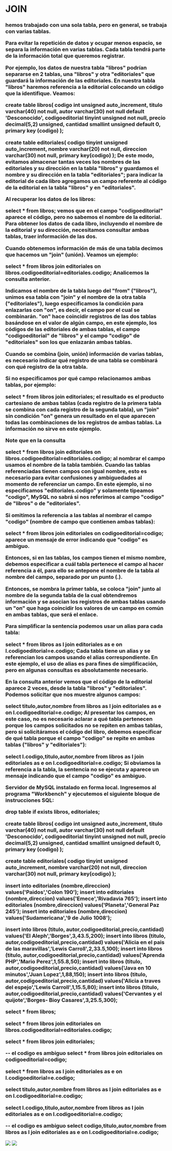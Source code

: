 
<h1> JOIN</h1>
<h3>hemos trabajado con una sola tabla, pero en general, se trabaja con varias tablas.

Para evitar la repetición de datos y ocupar menos espacio, se separa la información en varias tablas. Cada tabla tendrá parte de la información total que queremos registrar.

Por ejemplo, los datos de nuestra tabla "libros" podrían separarse en 2 tablas, una "libros" y otra "editoriales" que guardará la información de las editoriales. En nuestra tabla "libros" haremos referencia a la editorial colocando un código que la identifique. Veamos:

 create table libros(
  codigo int unsigned auto_increment,
  titulo varchar(40) not null,
  autor varchar(30) not null default 'Desconocido',
  codigoeditorial tinyint unsigned not null,
  precio decimal(5,2) unsigned,
  cantidad smallint unsigned default 0,
  primary key (codigo)
 );

 create table editoriales(
  codigo tinyint unsigned auto_increment,
  nombre varchar(20) not null,
  direccion varchar(30) not null,
  primary key(codigo)
 );
De este modo, evitamos almacenar tantas veces los nombres de las editoriales y su dirección en la tabla "libros" y guardamos el nombre y su dirección en la tabla "editoriales"; para indicar la editorial de cada libro agregamos un campo referente al código de la editorial en la tabla "libros" y en "editoriales".

Al recuperar los datos de los libros:

 select * from libros;
vemos que en el campo "codigoeditorial" aparece el código, pero no sabemos el nombre de la editorial. Para obtener los datos de cada libro, incluyendo el nombre de la editorial y su dirección, necesitamos consultar ambas tablas, traer información de las dos.

Cuando obtenemos información de más de una tabla decimos que hacemos un "join" (unión). Veamos un ejemplo:

 select * from libros
  join editoriales
  on libros.codigoeditorial=editoriales.codigo;
Analicemos la consulta anterior.

Indicamos el nombre de la tabla luego del "from" ("libros"), unimos esa tabla con "join" y el nombre de la otra tabla ("editoriales"), luego especificamos la condición para enlazarlas con "on", es decir, el campo por el cual se combinarán. "on" hace coincidir registros de las dos tablas basándose en el valor de algún campo, en este ejemplo, los códigos de las editoriales de ambas tablas, el campo "codigoeditorial" de "libros" y el campo "codigo" de "editoriales" son los que enlazarán ambas tablas.

Cuando se combina (join, unión) información de varias tablas, es necesario indicar qué registro de una tabla se combinará con qué registro de la otra tabla.

Si no especificamos por qué campo relacionamos ambas tablas, por ejemplo:

 select * from libros
  join editoriales;
el resultado es el producto cartesiano de ambas tablas (cada registro de la primera tabla se combina con cada registro de la segunda tabla), un "join" sin condición "on" genera un resultado en el que aparecen todas las combinaciones de los registros de ambas tablas. La información no sirve en este ejemplo.

Note que en la consulta

 select * from libros
  join editoriales
  on libros.codigoeditorial=editoriales.codigo;
al nombrar el campo usamos el nombre de la tabla también. Cuando las tablas referenciadas tienen campos con igual nombre, esto es necesario para evitar confusiones y ambiguedades al momento de referenciar un campo. En este ejemplo, si no especificamos "editoriales.codigo" y solamente tipeamos "codigo", MySQL no sabrá si nos referimos al campo "codigo" de "libros" o de "editoriales".

Si omitimos la referencia a las tablas al nombrar el campo "codigo" (nombre de campo que contienen ambas tablas):

 select * from libros
  join editoriales
  on codigoeditorial=codigo;
aparece un mensaje de error indicando que "codigo" es ambiguo.

Entonces, si en las tablas, los campos tienen el mismo nombre, debemos especificar a cuál tabla pertenece el campo al hacer referencia a él, para ello se antepone el nombre de la tabla al nombre del campo, separado por un punto (.).

Entonces, se nombra la primer tabla, se coloca "join" junto al nombre de la segunda tabla de la cual obtendremos información y se asocian los registros de ambas tablas usando un "on" que haga coincidir los valores de un campo en común en ambas tablas, que será el enlace.

Para simplificar la sentencia podemos usar un alias para cada tabla:

 select * from libros as l
  join editoriales as e
  on l.codigoeditorial=e.codigo;
Cada tabla tiene un alias y se referencian los campos usando el alias correspondiente. En este ejemplo, el uso de alias es para fines de simplificación, pero en algunas consultas es absolutamente necesario.

En la consulta anterior vemos que el código de la editorial aparece 2 veces, desde la tabla "libros" y "editoriales". Podemos solicitar que nos muestre algunos campos:

 select titulo,autor,nombre from libros as l
  join editoriales as e
  on l.codigoeditorial=e.codigo;
Al presentar los campos, en este caso, no es necesario aclarar a qué tabla pertenecen porque los campos solicitados no se repiten en ambas tablas, pero si solicitáramos el código del libro, debemos especificar de qué tabla porque el campo "codigo" se repite en ambas tablas ("libros" y "editoriales"):

 select l.codigo,titulo,autor,nombre from libros as l
  join editoriales as e
  on l.codigoeditorial=e.codigo;
Si obviamos la referencia a la tabla, la sentencia no se ejecuta y aparece un mensaje indicando que el campo "codigo" es ambiguo.

Servidor de MySQL instalado en forma local.
Ingresemos al programa "Workbench" y ejecutemos el siguiente bloque de instrucciones SQL:

drop table if exists libros, editoriales;

create table libros(
  codigo int unsigned auto_increment,
  titulo varchar(40) not null,
  autor varchar(30) not null default 'Desconocido',
  codigoeditorial tinyint unsigned not null,
  precio decimal(5,2) unsigned,
  cantidad smallint unsigned default 0,
  primary key (codigo)
 );

create table editoriales(
  codigo tinyint unsigned auto_increment,
  nombre varchar(20) not null,
  direccion varchar(30) not null,
  primary key(codigo)
 );

insert into editoriales (nombre,direccion) values('Paidos','Colon 190');
insert into editoriales (nombre,direccion) values('Emece','Rivadavia 765');
insert into editoriales (nombre,direccion) values('Planeta','General Paz 245'); 
insert into editoriales (nombre,direccion) values('Sudamericana','9 de Julio 1008');

insert into libros (titulo, autor,codigoeditorial,precio,cantidad)
  values('El Aleph','Borges',3,43.5,200);
insert into libros (titulo, autor,codigoeditorial,precio,cantidad)
  values('Alicia en el pais de las maravillas','Lewis Carroll',2,33.5,100);
insert into libros (titulo, autor,codigoeditorial,precio,cantidad)
  values('Aprenda PHP','Mario Perez',1,55.8,50);
insert into libros (titulo, autor,codigoeditorial,precio,cantidad)
  values('Java en 10 minutos','Juan Lopez',1,88,150);
insert into libros (titulo, autor,codigoeditorial,precio,cantidad)
  values('Alicia a traves del espejo','Lewis Carroll',1,15.5,80);
insert into libros (titulo, autor,codigoeditorial,precio,cantidad)
  values('Cervantes y el quijote','Borges- Bioy Casares',3,25.5,300);

select * from libros;

select * from libros
  join editoriales
  on libros.codigoeditorial=editoriales.codigo;

select * from libros
  join editoriales;

-- el codigo es ambiguo
select * from libros
  join editoriales
  on codigoeditorial=codigo;

select * from libros as l
  join editoriales as e
  on l.codigoeditorial=e.codigo;

select titulo,autor,nombre from libros as l
  join editoriales as e
  on l.codigoeditorial=e.codigo;

select l.codigo,titulo,autor,nombre from libros as l
  join editoriales as e
  on l.codigoeditorial=e.codigo;

-- el codigo es ambiguo
select codigo,titulo,autor,nombre from libros as l
  join editoriales as e
  on l.codigoeditorial=e.codigo;
  </h3>

  <img src="../Arbi/Teoria_conjuntos.jpg">

  <img src="../Arbi/teoria_conjuntos_sentencias.jpg">